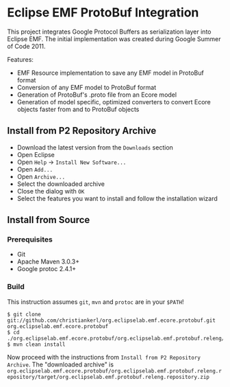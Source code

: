# Eclipse EMF ProtoBuf Integration

This project integrates Google Protocol Buffers as serialization layer into Eclipse EMF. The initial implementation was created during Google Summer of Code 2011.

Features:

 * EMF Resource implementation to save any EMF model in ProtoBuf format
 * Conversion of any EMF model to ProtoBuf format
 * Generation of ProtoBuf's .proto file from an Ecore model
 * Generation of model specific, optimized converters to convert Ecore objects faster from and to ProtoBuf objects 

## Install from P2 Repository Archive

 * Download the latest version from the `Downloads` section
 * Open Eclipse
 * Open `Help` -> `Install New Software...`
 * Open `Add...`
 * Open `Archive...`
 * Select the downloaded archive
 * Close the dialog with `OK`
 * Select the features you want to install and follow the installation wizard
 
## Install from Source

### Prerequisites

 * Git
 * Apache Maven 3.0.3+
 * Google protoc 2.4.1+

### Build

This instruction assumes `git`, `mvn` and `protoc` are in your `$PATH`! 

    $ git clone git://github.com/christiankerl/org.eclipselab.emf.ecore.protobuf.git org.eclipselab.emf.ecore.protobuf
    $ cd ./org.eclipselab.emf.ecore.protobuf/org.eclipselab.emf.protobuf.releng/
    $ mvn clean install

Now proceed with the instructions from `Install from P2 Repository Archive`. The "downloaded archive" is `org.eclipselab.emf.ecore.protobuf/org.eclipselab.emf.protobuf.releng.repository/target/org.eclipselab.emf.protobuf.releng.repository.zip`